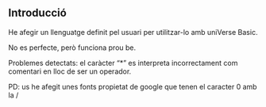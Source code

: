 ## Introducció

He afegir un llenguatge definit pel usuari per utilitzar-lo amb uniVerse Basic.

No es perfecte, però funciona prou be.

Problemes detectats: el caràcter “*” es interpreta incorrectament com comentari en lloc de ser un operador.



PD: us he afegit unes fonts propietat de google que tenen el caracter 0 amb la /